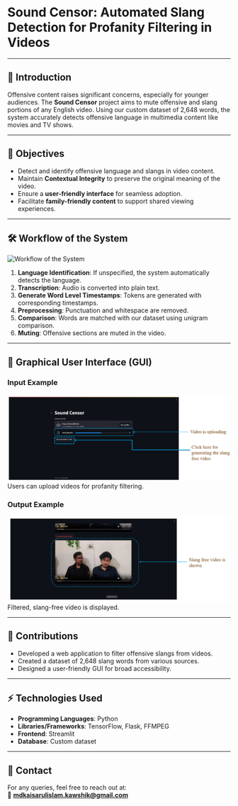 # Sound Censor: Automated Slang Detection for Profanity Filtering in Videos


---

## 🚀 **Introduction**  
Offensive content raises significant concerns, especially for younger audiences. The **Sound Censor** project aims to mute offensive and slang portions of any English video. Using our custom dataset of 2,648 words, the system accurately detects offensive language in multimedia content like movies and TV shows.

---

## 🎯 **Objectives**
- Detect and identify offensive language and slangs in video content.  
- Maintain **Contextual Integrity** to preserve the original meaning of the video.  
- Ensure a **user-friendly interface** for seamless adoption.  
- Facilitate **family-friendly content** to support shared viewing experiences.  

---

## 🛠️ **Workflow of the System**
![Workflow of the System](images/system_workflow.png)

1. **Language Identification**: If unspecified, the system automatically detects the language.
2. **Transcription**: Audio is converted into plain text.  
3. **Generate Word Level Timestamps**: Tokens are generated with corresponding timestamps.  
4. **Preprocessing**: Punctuation and whitespace are removed.  
5. **Comparison**: Words are matched with our dataset using unigram comparison.  
6. **Muting**: Offensive sections are muted in the video.  

---

## 🌟 **Graphical User Interface (GUI)**
### Input Example  
![GUI Input](images/gui_input.png)  
Users can upload videos for profanity filtering.  

### Output Example  
![GUI Output](images/gui_output.png)  
Filtered, slang-free video is displayed.  

---


## 🎁 **Contributions**
- Developed a web application to filter offensive slangs from videos.  
- Created a dataset of 2,648 slang words from various sources.  
- Designed a user-friendly GUI for broad accessibility.  

---


## ⚡ **Technologies Used**
- **Programming Languages**: Python  
- **Libraries/Frameworks**: TensorFlow, Flask, FFMPEG  
- **Frontend**: Streamlit  
- **Database**: Custom dataset  

---

## 🔗 **Contact**
For any queries, feel free to reach out at:  
📧 **mdkaisarulislam.kawshik@gmail.com**  
